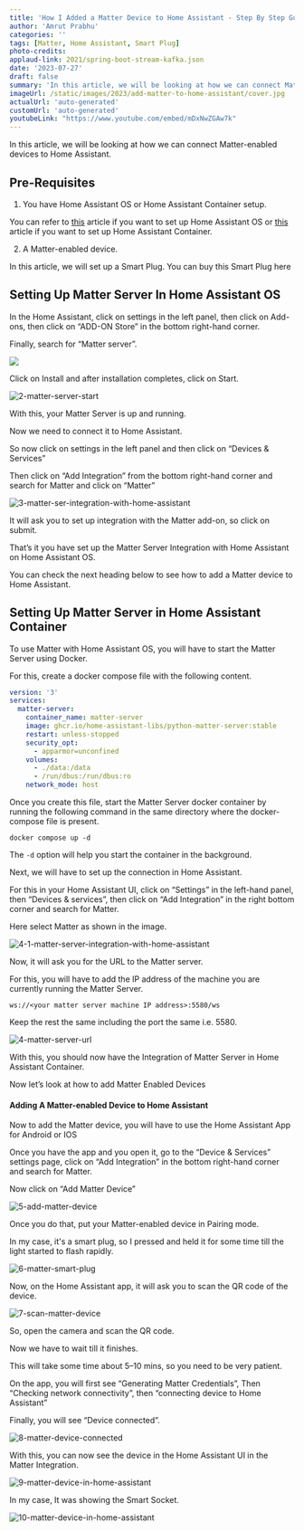 ```yaml
---
title: 'How I Added a Matter Device to Home Assistant - Step By Step Guide'
author: 'Amrut Prabhu'
categories: ''
tags: [Matter, Home Assistant, Smart Plug]
photo-credits:
applaud-link: 2021/spring-boot-stream-kafka.json
date: '2023-07-27'
draft: false
summary: 'In this article, we will be looking at how we can connect Matter-enabled devices to Home Assistant'
imageUrl: /static/images/2023/add-matter-to-home-assistant/cover.jpg
actualUrl: 'auto-generated'
customUrl: 'auto-generated'
youtubeLink: "https://www.youtube.com/embed/mDxNwZGAw7k"
---
```


In this article, we will be looking at how we can connect Matter-enabled devices to Home Assistant.  
  

## Pre-Requisites

1.  You have Home Assistant OS or Home Assistant Container setup.

You can refer to [this](https://smarthomecircle.com/connect-wifi-on-home-assistant-on-startup) article if you want to set up Home Assistant OS or [this](https://smarthomecircle.com/run-home-assistant-container-with-docker) article if you want to set up Home Assistant Container.

2. A Matter-enabled device.

In this article, we will set up a Smart Plug. You can buy this Smart Plug here

## Setting Up Matter Server In Home Assistant OS

In the Home Assistant, click on settings in the left panel, then click on Add-ons, then click on “ADD-ON Store” in the bottom right-hand corner.

Finally, search for “Matter server”.

![](/static/images/2023/add-matter-to-home-assistant/1-adding-matterserver.webp)

Click on Install and after installation completes, click on Start.

![2-matter-server-start](/static/images/2023/add-matter-to-home-assistant/2-matter-server-start.webp)

With this, your Matter Server is up and running.

Now we need to connect it to Home Assistant.

So now click on settings in the left panel and then click on “Devices & Services”

Then click on “Add Integration” from the bottom right-hand corner and search for Matter and click on “Matter”

![3-matter-ser-integration-with-home-assistant](/static/images/2023/add-matter-to-home-assistant/3-matter-ser-integration-with-home-assistant.webp)

It will ask you to set up integration with the Matter add-on, so click on submit.

That’s it you have set up the Matter Server Integration with Home Assistant on Home Assistant OS.

You can check the next heading below to see how to add a Matter device to Home Assistant.

## Setting Up Matter Server in Home Assistant Container

To use Matter with Home Assistant OS, you will have to start the Matter Server using Docker.

For this, create a docker compose file with the following content.
```yaml
version: '3'  
services:  
  matter-server:  
    container_name: matter-server  
    image: ghcr.io/home-assistant-libs/python-matter-server:stable  
    restart: unless-stopped  
    security_opt:  
      - apparmor=unconfined  
    volumes:  
      - ./data:/data  
      - /run/dbus:/run/dbus:ro  
    network_mode: host
```
Once you create this file, start the Matter Server docker container by running the following command in the same directory where the docker-compose file is present.
```shell
docker compose up -d
```
The `-d` option will help you start the container in the background.

Next, we will have to set up the connection in Home Assistant.

For this in your Home Assistant UI, click on “Settings” in the left-hand panel, then “Devices & services”, then click on “Add Integration” in the right bottom corner and search for Matter.

Here select Matter as shown in the image.

![4-1-matter-server-integration-with-home-assistant](/static/images/2023/add-matter-to-home-assistant/4-1-matter-server-integration-with-home-assistant.webp)

Now, it will ask you for the URL to the Matter server.

For this, you will have to add the IP address of the machine you are currently running the Matter Server.
```shell
ws://<your matter server machine IP address>:5580/ws
```
Keep the rest the same including the port the same i.e. 5580.

![4-matter-server-url](/static/images/2023/add-matter-to-home-assistant/4-matter-server-url.webp)

With this, you should now have the Integration of Matter Server in Home Assistant Container.

Now let’s look at how to add Matter Enabled Devices

#### Adding A Matter-enabled Device to Home Assistant

Now to add the Matter device, you will have to use the Home Assistant App for Android or IOS

Once you have the app and you open it, go to the “Device & Services” settings page, click on “Add Integration” in the bottom right-hand corner and search for Matter.

Now click on “Add Matter Device”

![5-add-matter-device](/static/images/2023/add-matter-to-home-assistant/5-add-matter-device.webp)

Once you do that, put your Matter-enabled device in Pairing mode.

In my case, it's a smart plug, so I pressed and held it for some time till the light started to flash rapidly.

![6-matter-smart-plug](/static/images/2023/add-matter-to-home-assistant/6-matter-smart-plug.webp)

Now, on the Home Assistant app, it will ask you to scan the QR code of the device.

![7-scan-matter-device](/static/images/2023/add-matter-to-home-assistant/7-scan-matter-device.webp)

So, open the camera and scan the QR code.

Now we have to wait till it finishes.

This will take some time about 5–10 mins, so you need to be very patient.

On the app, you will first see “Generating Matter Credentials”, Then “Checking network connectivity”, then “connecting device to Home Assistant”

Finally, you will see “Device connected”.

![8-matter-device-connected](/static/images/2023/add-matter-to-home-assistant/8-matter-device-connected.webp)

With this, you can now see the device in the Home Assistant UI in the Matter Integration.

![9-matter-device-in-home-assistant](/static/images/2023/add-matter-to-home-assistant/9-matter-device-in-home-assistant.webp)

In my case, It was showing the Smart Socket.

![10-matter-device-in-home-assistant](/static/images/2023/add-matter-to-home-assistant/10-matter-device-in-home-assistant.webp)